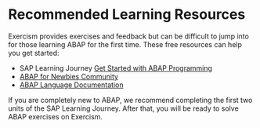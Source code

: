 # Recommended Learning Resources

Exercism provides exercises and feedback but can be difficult to jump into for those learning ABAP for the first time. These free resources can help you get started:

* SAP Learning Journey [Get Started with ABAP Programming](https://learning.sap.com/learning-journey/get-started-with-abap-programming-on-sap-btp)
* [ABAP for Newbies Community](https://community.sap.com/topics/abap/abap-for-newbies)
* [ABAP Language Documentation](https://help.sap.com/doc/abapdocu_latest_index_htm/latest/en-US/index.htm)

If you are completely new to ABAP, we recommend completing the first two units of the SAP Learning Journey. After that, you will be ready to solve ABAP exercises on Exercism.
